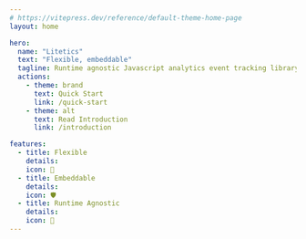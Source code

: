 ```yaml
---
# https://vitepress.dev/reference/default-theme-home-page
layout: home

hero:
  name: "Litetics"
  text: "Flexible, embeddable"
  tagline: Runtime agnostic Javascript analytics event tracking library.
  actions:
    - theme: brand
      text: Quick Start
      link: /quick-start
    - theme: alt
      text: Read Introduction
      link: /introduction

features:
  - title: Flexible
    details: 
    icon: 🦾
  - title: Embeddable
    details: 
    icon: 🛡️
  - title: Runtime Agnostic
    details: 
    icon: 🧩
---
```

